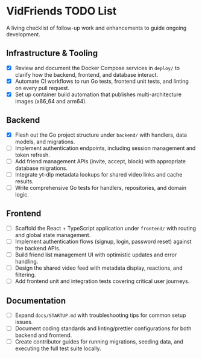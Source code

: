 # VidFriends TODO List

A living checklist of follow-up work and enhancements to guide ongoing development.

## Infrastructure & Tooling
- [x] Review and document the Docker Compose services in `deploy/` to clarify how the backend, frontend, and database interact.
- [x] Automate CI workflows to run Go tests, frontend unit tests, and linting on every pull request.
- [x] Set up container build automation that publishes multi-architecture images (x86_64 and arm64).

## Backend
- [x] Flesh out the Go project structure under `backend/` with handlers, data models, and migrations.
- [ ] Implement authentication endpoints, including session management and token refresh.
- [ ] Add friend management APIs (invite, accept, block) with appropriate database migrations.
- [ ] Integrate yt-dlp metadata lookups for shared video links and cache results.
- [ ] Write comprehensive Go tests for handlers, repositories, and domain logic.

## Frontend
- [ ] Scaffold the React + TypeScript application under `frontend/` with routing and global state management.
- [ ] Implement authentication flows (signup, login, password reset) against the backend APIs.
- [ ] Build friend list management UI with optimistic updates and error handling.
- [ ] Design the shared video feed with metadata display, reactions, and filtering.
- [ ] Add frontend unit and integration tests covering critical user journeys.

## Documentation
- [ ] Expand `docs/STARTUP.md` with troubleshooting tips for common setup issues.
- [ ] Document coding standards and linting/prettier configurations for both backend and frontend.
- [ ] Create contributor guides for running migrations, seeding data, and executing the full test suite locally.
